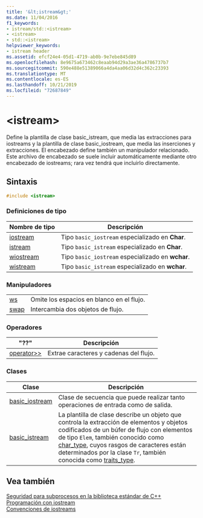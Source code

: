 ```yaml
---
title: '&lt;istream&gt;'
ms.date: 11/04/2016
f1_keywords:
- istream/std::<istream>
- <istream>
- std::<istream>
helpviewer_keywords:
- istream header
ms.assetid: efcf24e4-05d1-4719-ab0b-9e7ebe845d89
ms.openlocfilehash: 8e9675a673462c8eaab94d29a3ae36a4786737b7
ms.sourcegitcommit: 590e488e51389066a4da4aa06d32d4c362c23393
ms.translationtype: MT
ms.contentlocale: es-ES
ms.lasthandoff: 10/21/2019
ms.locfileid: "72687849"
---
```

# <a name="ltistreamgt"></a>&lt;istream&gt;

Define la plantilla de clase basic_istream, que media las extracciones para iostreams y la plantilla de clase basic_iostream, que media las inserciones y extracciones. El encabezado define también un manipulador relacionado. Este archivo de encabezado se suele incluir automáticamente mediante otro encabezado de iostreams; rara vez tendrá que incluirlo directamente.

## <a name="syntax"></a>Sintaxis

```cpp
#include <istream>
```

### <a name="typedefs"></a>Definiciones de tipo

|Nombre de tipo|Descripción|
|-|-|
|[iostream](../standard-library/istream-typedefs.md#iostream)|Tipo `basic_iostream` especializado en **Char**.|
|[istream](../standard-library/istream-typedefs.md#istream)|Tipo `basic_istream` especializado en **Char**.|
|[wiostream](../standard-library/istream-typedefs.md#wiostream)|Tipo `basic_iostream` especializado en **wchar**.|
|[wistream](../standard-library/istream-typedefs.md#wistream)|Tipo `basic_istream` especializado en **wchar**.|

### <a name="manipulators"></a>Manipuladores

|||
|-|-|
|[ws](../standard-library/istream-functions.md#ws)|Omite los espacios en blanco en el flujo.|
|[swap](../standard-library/istream-functions.md#istream_swap)|Intercambia dos objetos de flujo.|

### <a name="operators"></a>Operadores

|"??"|Descripción|
|-|-|
|[operator>>](../standard-library/istream-operators.md#op_gt_gt)|Extrae caracteres y cadenas del flujo.|

### <a name="classes"></a>Clases

|Clase|Descripción|
|-|-|
|[basic_iostream](../standard-library/basic-iostream-class.md)|Clase de secuencia que puede realizar tanto operaciones de entrada como de salida.|
|[basic_istream](../standard-library/basic-istream-class.md)|La plantilla de clase describe un objeto que controla la extracción de elementos y objetos codificados de un búfer de flujo con elementos de tipo `Elem`, también conocido como [char_type](../standard-library/basic-ios-class.md#char_type), cuyos rasgos de caracteres están determinados por la clase `Tr`, también conocida como [ traits_type](../standard-library/basic-ios-class.md#traits_type).|

## <a name="see-also"></a>Vea también

[Seguridad para subprocesos en la biblioteca estándar de C++](../standard-library/thread-safety-in-the-cpp-standard-library.md)\
[Programación con iostream](../standard-library/iostream-programming.md)\
[Convenciones de iostreams](../standard-library/iostreams-conventions.md)
